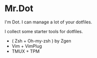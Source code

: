 # Mr.Dot

I'm Dot. I can manage a lot of your dotfiles.

I collect some starter tools for dotfiles.

- ( Zsh + Oh-my-zsh ) by Zgen
- Vim + VimPlug
- TMUX + TPM
